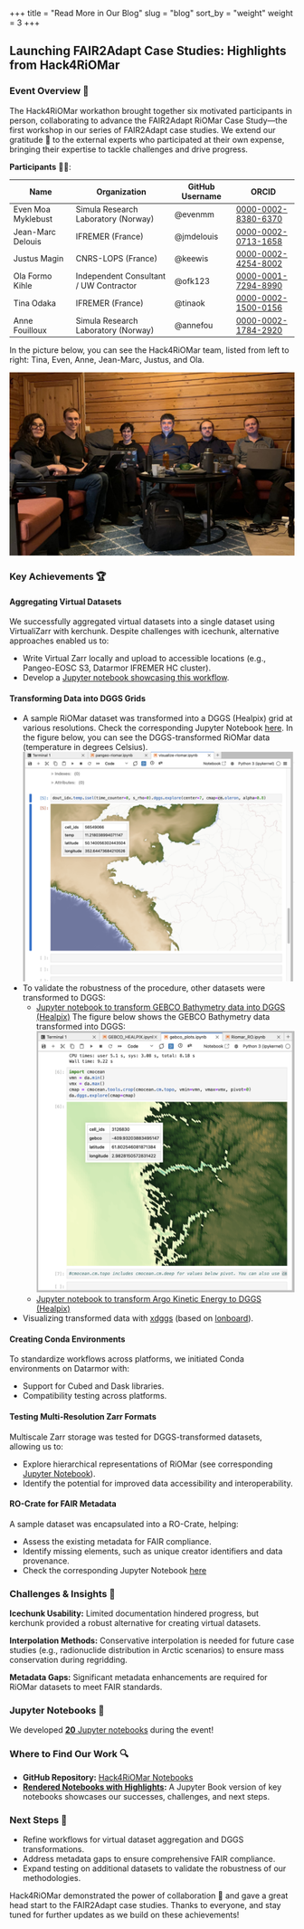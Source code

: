 +++
title = "Read More in Our Blog"
slug = "blog"
sort_by = "weight"
weight = 3
+++


## Launching FAIR2Adapt Case Studies: Highlights from Hack4RiOMar

### Event Overview 📑
The Hack4RiOMar workathon brought together six motivated participants in person, collaborating to advance the FAIR2Adapt RiOMar Case Study—the first workshop in our series of FAIR2Adapt case studies. We extend our gratitude 👏  to the external experts who participated at their own expense, bringing their expertise to tackle challenges and drive progress.

**Participants** 🙋🙋:

| Name                   | Organization                            | GitHub Username | ORCID                  |
|------------------------|----------------------------------------|-----------------|--------------------------
| Even Moa Myklebust     | Simula Research Laboratory (Norway)   | @evenmm         | [0000-0002-8380-6370](https://orcid.org/0000-0002-8380-6370) |
| Jean-Marc Delouis      | IFREMER (France)                      | @jmdelouis      | [0000-0002-0713-1658](https://orcid.org/0000-0002-0713-1658) |
| Justus Magin           | CNRS-LOPS (France)                    | @keewis         | [0000-0002-4254-8002](https://orcid.org/0000-0002-4254-8002) |
| Ola Formo Kihle        | Independent Consultant / UW Contractor| @ofk123         | [0000-0001-7294-8990](https://orcid.org/0000-0001-7294-8990) |
| Tina Odaka             | IFREMER (France)                      | @tinaok         | [0000-0002-1500-0156](https://orcid.org/0000-0002-1500-0156) |
| Anne Fouilloux         | Simula Research Laboratory (Norway)   | @annefou        | [0000-0002-1784-2920](https://orcid.org/0000-0002-1784-2920) |

In the picture below, you can see the Hack4RiOMar team, listed from left to right: Tina, Even, Anne, Jean-Marc, Justus, and Ola.

![Picture of all the participants at Geilo during the workathon](Hack4RiOMar_team.png)

### Key Achievements 🏆

#### Aggregating Virtual Datasets
We successfully aggregated virtual datasets into a single dataset using VirtualiZarr with kerchunk. Despite challenges with icechunk, alternative approaches enabled us to:
- Write Virtual Zarr locally and upload to accessible locations (e.g., Pangeo-EOSC S3, Datarmor IFREMER HC cluster).
- Develop a [Jupyter notebook showcasing this workflow](https://fair2adapt.github.io/Hack4RiOMAR/notebooks/virtualizarr_riomar_kerchunk.html).

#### Transforming Data into DGGS Grids
- A sample RiOMar dataset was transformed into a DGGS (Healpix) grid at various resolutions. Check the corresponding Jupyter Notebook [here](https://fair2adapt.github.io/Hack4RiOMAR/notebooks/pangeo-riomar.html). In the figure below, you can see the DGGS-transformed RiOMar data (temperature in degrees Celsius).
![RiOMar data to DGGS (Healpix)](RiOMar2DGGS.png)
- To validate the robustness of the procedure, other datasets were transformed to DGGS: 
     - [Jupyter notebook to transform GEBCO Bathymetry data into DGGS (Healpix)](https://fair2adapt.github.io/Hack4RiOMAR/notebooks/GEBCO_HEALPIX.html)
       The figure below shows the GEBCO Bathymetry data transformed into DGGS:
       ![GEBCO DGGS-transformed visualisation with xdggs and lonboard](GEBCO-healpix-plot.png)
     - [Jupyter notebook to transform Argo Kinetic Energy to DGGS (Healpix)](https://fair2adapt.github.io/Hack4RiOMAR/notebooks/pangeo-argo-KE-regridding.html)
- Visualizing transformed data with [xdggs](http://xdggs.readthedocs.io/en/latest/) (based on [lonboard](https://developmentseed.org/lonboard/latest/)).

#### Creating Conda Environments
To standardize workflows across platforms, we initiated Conda environments on Datarmor with:
- Support for Cubed and Dask libraries.
- Compatibility testing across platforms.

#### Testing Multi-Resolution Zarr Formats
Multiscale Zarr storage was tested for DGGS-transformed datasets, allowing us to:
- Explore hierarchical representations of RiOMar (see corresponding [Jupyter Notebook](https://fair2adapt.github.io/Hack4RiOMAR/notebooks/riomar_plots-datatree_multiresoplot.html)).
- Identify the potential for improved data accessibility and interoperability.

#### RO-Crate for FAIR Metadata
A sample dataset was encapsulated into a RO-Crate, helping:
- Assess the existing metadata for FAIR compliance.
- Identify missing elements, such as unique creator identifiers and data provenance.
- Check the corresponding Jupyter Notebook [here](https://fair2adapt.github.io/Hack4RiOMAR/notebooks/Riomar_RO.html)

### Challenges & Insights 🧩

**Icechunk Usability:** Limited documentation hindered progress, but kerchunk provided a robust alternative for creating virtual datasets.

**Interpolation Methods:** Conservative interpolation is needed for future case studies (e.g., radionuclide distribution in Arctic scenarios) to ensure mass conservation during regridding.

**Metadata Gaps:** Significant metadata enhancements are required for RiOMar datasets to meet FAIR standards.

### Jupyter Notebooks 📘

We developed [**20** Jupyter notebooks](https://github.com/FAIR2Adapt/Hack4RiOMAR/tree/main/notebooks) during the event!

### Where to Find Our Work 🔍
- **GitHub Repository:** [Hack4RiOMar Notebooks](https://github.com/FAIR2Adapt/Hack4RiOMAR/tree/main/notebooks)
- **[Rendered Notebooks with Highlights](https://fair2adapt.github.io/Hack4RiOMAR/notebooks/index.html):** A Jupyter Book version of key notebooks showcases our successes, challenges, and next steps.

### Next Steps 🚶
- Refine workflows for virtual dataset aggregation and DGGS transformations.
- Address metadata gaps to ensure comprehensive FAIR compliance.
- Expand testing on additional datasets to validate the robustness of our methodologies.

Hack4RiOMar demonstrated the power of collaboration 🤝 and gave a great head start to the FAIR2Adapt case studies. Thanks to everyone, and stay tuned for further updates as we build on these achievements!

